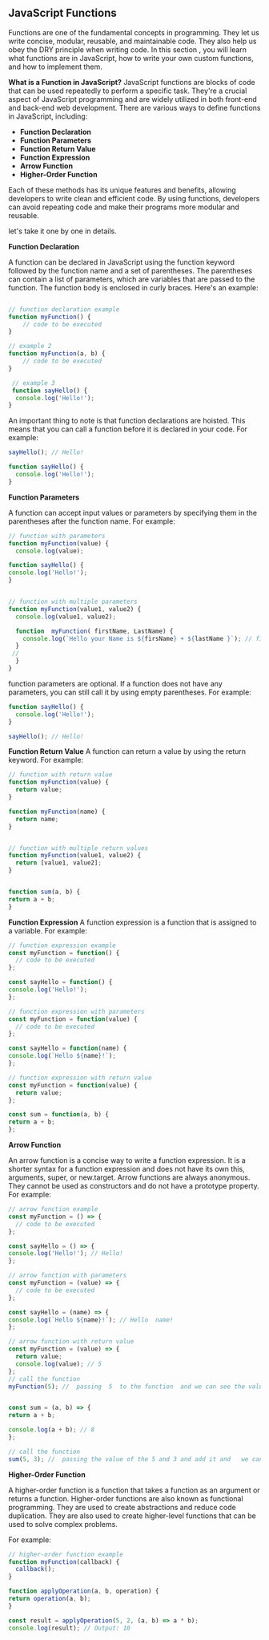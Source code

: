 ## JavaScript  Functions ## 

Functions are one of the fundamental concepts in programming. They let us write concise, modular, reusable, and maintainable code. They also help us obey the DRY principle when writing code. In this section , you will learn what functions are in JavaScript, how to write your own custom functions, and how to implement them.

**What is a Function in JavaScript?**
JavaScript functions are blocks of code that can be used repeatedly to perform a specific task. They're a crucial aspect of JavaScript programming and are widely utilized in both front-end and back-end web development. There are various ways to define functions in JavaScript, including:
* **Function Declaration**
* **Function Parameters**
* **Function Return Value**
* **Function Expression**
* **Arrow Function**
*  **Higher-Order Function**

Each of these methods has its unique features and benefits, allowing developers to write clean and efficient code. By using functions, developers can avoid repeating code and make their programs more modular and reusable.

let's take it one by one in details.

**Function Declaration**

A function can be declared in JavaScript using the function keyword followed by the function name and a set of parentheses. The parentheses can contain a list of parameters, which are variables that are passed to the function. The function body is enclosed in curly braces. Here's an example:

```javascript

// function declaration example
function myFunction() {
    // code to be executed
}

// example 2 
function myFunction(a, b) {
    // code to be executed
}

 // example 3
 function sayHello() {
  console.log('Hello!');
}
```
An important thing to note is that function declarations are hoisted. This means that you can call a function before it is declared in your code. For example:

```javascript
sayHello(); // Hello!

function sayHello() {
  console.log('Hello!');
}
```

**Function Parameters**

A function can accept input values or parameters by specifying them in the parentheses after the function name. 
For example:
  
  ```javascript
  // function with parameters
  function myFunction(value) {
    console.log(value);

function sayHello() {
  console.log('Hello!');
}


  // function with multiple parameters
  function myFunction(value1, value2) {
    console.log(value1, value2);

    function  myFunction( firstName, LastName) {
      console.log(`Hello your Name is ${firsName} + ${lastName }`); // first name  + last name 
    }
   //  
    }
  }
  ```
function parameters are optional. If a function does not have any parameters, you can still call it by using empty parentheses. For example:

```javascript
function sayHello() {
  console.log('Hello!');
}

sayHello(); // Hello!
```


**Function Return Value**
A function can return a value by using the return keyword. 
For example:
  
  ```javascript
  // function with return value
  function myFunction(value) {
    return value;
  }

 function myFunction(name) {
    return name;
  }


  // function with multiple return values
  function myFunction(value1, value2) {
    return [value1, value2];
  }


  function sum(a, b) {
  return a + b;
}
  ```

**Function Expression**
A function expression is a function that is assigned to a variable.
For example:
  
  ```javascript
  // function expression example
  const myFunction = function() {
    // code to be executed
  };

  const sayHello = function() {
  console.log('Hello!');
};

  // function expression with parameters
  const myFunction = function(value) {
    // code to be executed
  };

  const sayHello = function(name) {
  console.log(`Hello ${name}!`);
};

  // function expression with return value
  const myFunction = function(value) {
    return value;
  };

  const sum = function(a, b) {
  return a + b;
};
  ```

**Arrow Function**

An arrow function is a concise way to write a function expression. It is a shorter syntax for a function expression and does not have its own this, arguments, super, or new.target. Arrow functions are always anonymous. They cannot be used as constructors and do not have a prototype property.
For example:
  
  ```javascript
  // arrow function example
  const myFunction = () => {
    // code to be executed
  };

  const sayHello = () => {
  console.log('Hello!'); // Hello!
};

  // arrow function with parameters
  const myFunction = (value) => {
    // code to be executed
  };

  const sayHello = (name) => {
  console.log(`Hello ${name}!`); // Hello  name!
};

  // arrow function with return value
  const myFunction = (value) => {
    return value;
    console.log(value); // 5
  };
  // call the function
 myFunction(5); //  passing  5  to the function  and we can see the value 5  in the console


  const sum = (a, b) => {
  return a + b;

  console.log(a + b); // 8
};

// call the function
sum(5, 3); //  passing the value of the 5 and 3 and add it and   we can see the value of 8  in the console

  ```

**Higher-Order Function**

A higher-order function is a function that takes a function as an argument or returns a function. Higher-order functions are also known as functional programming. They are used to create abstractions and reduce code duplication. They are also used to create higher-level functions that can be used to solve complex problems.

For example:
  
  ```javascript
  // higher-order function example
  function myFunction(callback) {
    callback();
  }

function applyOperation(a, b, operation) {
  return operation(a, b);
}

const result = applyOperation(5, 2, (a, b) => a * b);
console.log(result); // Output: 10


```
